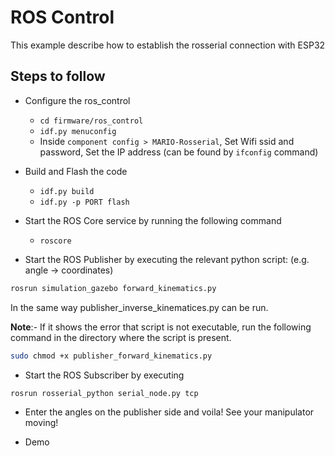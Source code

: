 # ROS Control

This example describe how to establish the rosserial connection with ESP32

## Steps to follow

* Configure the ros_control
    * ``` cd firmware/ros_control ```
    * ```idf.py menuconfig```
    * Inside `component config > MARIO-Rosserial`, Set Wifi ssid and password, Set the IP address (can be found by `ifconfig` command)

* Build and Flash the code 
    * ```idf.py build```
    * ```idf.py -p PORT flash```

* Start the ROS Core service by running the following command
    * ```roscore```

* Start the ROS Publisher by executing the relevant python script: (e.g. angle -> coordinates)

```bash
rosrun simulation_gazebo forward_kinematics.py
```
In the same way publisher_inverse_kinematices.py can be run.

**Note**:- If it shows the error that script is not executable, run the following command in the directory where the script is present.

```bash
sudo chmod +x publisher_forward_kinematics.py
```
* Start the ROS Subscriber by executing

```bash
rosrun rosserial_python serial_node.py tcp
```
* Enter the angles on the publisher side and voila! See your manipulator moving!

* Demo 
